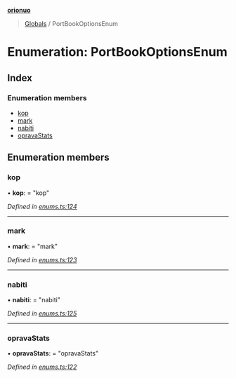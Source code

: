 **[orionuo](../README.md)**

> [Globals](../globals.md) / PortBookOptionsEnum

# Enumeration: PortBookOptionsEnum

## Index

### Enumeration members

* [kop](portbookoptionsenum.md#kop)
* [mark](portbookoptionsenum.md#mark)
* [nabiti](portbookoptionsenum.md#nabiti)
* [opravaStats](portbookoptionsenum.md#opravastats)

## Enumeration members

### kop

•  **kop**:  = "kop"

*Defined in [enums.ts:124](https://github.com/msviha/orionuo/blob/8c76826/src/enums.ts#L124)*

___

### mark

•  **mark**:  = "mark"

*Defined in [enums.ts:123](https://github.com/msviha/orionuo/blob/8c76826/src/enums.ts#L123)*

___

### nabiti

•  **nabiti**:  = "nabiti"

*Defined in [enums.ts:125](https://github.com/msviha/orionuo/blob/8c76826/src/enums.ts#L125)*

___

### opravaStats

•  **opravaStats**:  = "opravaStats"

*Defined in [enums.ts:122](https://github.com/msviha/orionuo/blob/8c76826/src/enums.ts#L122)*
